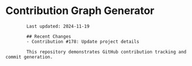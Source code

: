 # Contribution Graph Generator
            
            Last updated: 2024-11-19
            
            ## Recent Changes
            - Contribution #178: Update project details
            
            This repository demonstrates GitHub contribution tracking and commit generation.
        